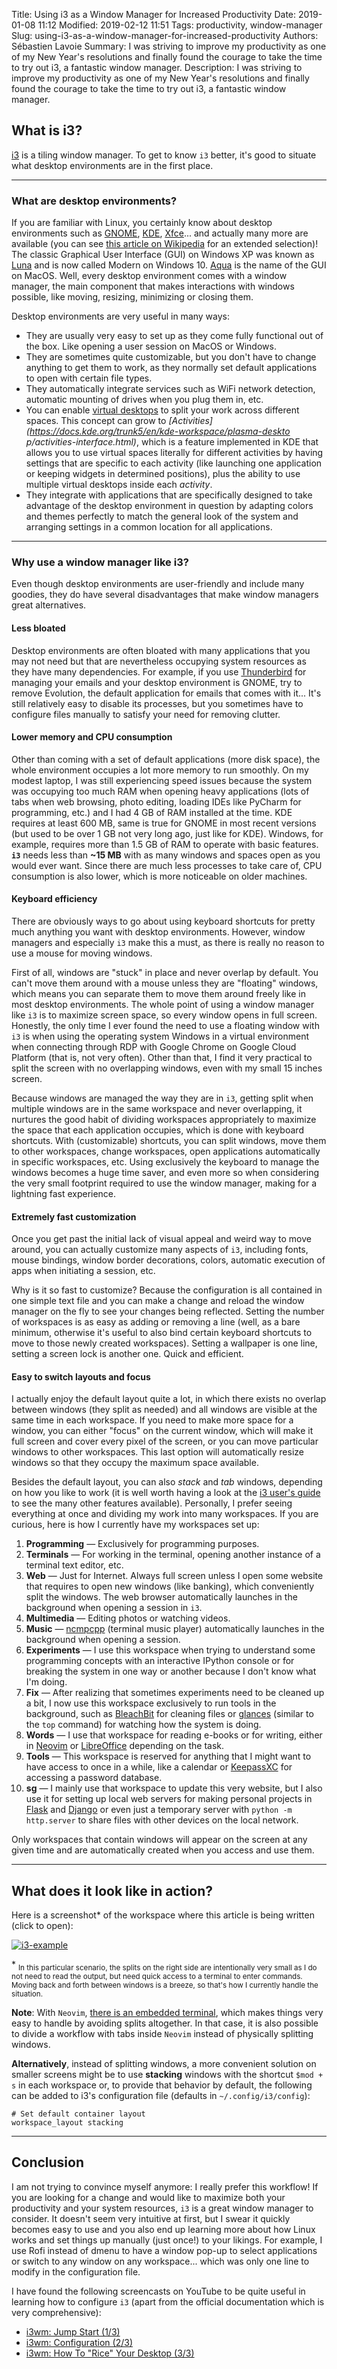 Title: Using i3 as a Window Manager for Increased Productivity
Date: 2019-01-08 11:12
Modified: 2019-02-12 11:51
Tags: productivity, window-manager
Slug: using-i3-as-a-window-manager-for-increased-productivity
Authors: Sébastien Lavoie
Summary: I was striving to improve my productivity as one of my New Year's resolutions and finally found the courage to take the time to try out i3, a fantastic window manager.
Description: I was striving to improve my productivity as one of my New Year's resolutions and finally found the courage to take the time to try out i3, a fantastic window manager.

## What is i3?

[i3](https://i3wm.org/) is a tiling window manager. To get to know `i3`
better, it's good to situate what desktop environments are in the first
place.

----

### What are desktop environments?

If you are familiar with Linux,
you certainly know about desktop environments such as
[GNOME](https://www.gnome.org/), [KDE](https://www.kde.org/),
[Xfce](https://www.xfce.org/)... and actually many
more are available (you can see [this article on
Wikipedia](https://en.wikipedia.org/wiki/Desktop_environment)
for an extended selection)! The classic Graphical User Interface
(GUI) on Windows XP was known as
[Luna](https://en.wikipedia.org/wiki/Luna_(theme)) and is now
called Modern on Windows 10.
[Aqua](https://en.wikipedia.org/wiki/Aqua_(user_interface)) is the
name of the GUI on MacOS. Well, every desktop environment comes with
a window manager, the main component that makes interactions with
windows possible, like moving, resizing, minimizing or closing them.

Desktop environments are very useful in many ways:

- They are usually very easy to set up as they come fully functional out
of the box. Like opening a user session on MacOS or Windows.
- They are sometimes quite customizable, but you don't have to change
anything to get them to work, as they normally set default applications
to open with certain file types.
- They automatically integrate services such as WiFi network detection,
automatic mounting of drives when you plug them in, etc.
- You can enable [virtual
desktops](https://en.wikipedia.org/wiki/Virtual_desktop)
 to split your work
across different spaces. This concept can grow to
_[Activities](https://docs.kde.org/trunk5/en/kde-workspace/plasma-deskto
p/activities-interface.html)_, which is a feature implemented in KDE
that allows you to use virtual spaces literally for different activities
by having settings that are specific to each activity (like launching
one application or keeping widgets in determined positions), plus the
ability to use multiple virtual desktops inside each _activity_.
- They integrate with applications that are specifically designed to
take advantage of the desktop environment in question by adapting
colors and themes perfectly to match the general look of the system and
arranging settings in a common location for all applications.

----

### Why use a window manager like i3?

Even though desktop environments are user-friendly and include many
goodies, they do have several disadvantages that make window managers
great alternatives.

#### Less bloated

Desktop environments are often bloated with many applications
that you may not need but that are nevertheless occupying system
resources as they have many dependencies. For example, if you use
[Thunderbird](https://www.thunderbird.net) for managing your emails and
your desktop environment is GNOME, try to remove Evolution, the default
application for emails that comes with it... It's still relatively easy
to disable its processes, but you sometimes have to configure files
manually to satisfy your need for removing clutter.

#### Lower memory and CPU consumption

Other than coming with a set of default applications (more disk space),
the whole environment occupies a lot more memory to run smoothly. On
my modest laptop, I was still experiencing speed issues because the
system was occupying too much RAM when opening heavy applications (lots
of tabs when web browsing, photo editing, loading IDEs like PyCharm
for programming, etc.) and I had 4 GB of RAM installed at the time.
KDE requires at least 600 MB, same is true for GNOME in most recent
versions (but used to be over 1 GB not very long ago, just like for
KDE). Windows, for example, requires more than 1.5 GB of RAM to operate
with basic features. **`i3`** needs less than **~15 MB** with as many
windows and spaces open as you would ever want. Since there are much
less processes to take care of, CPU consumption is also lower, which is
more noticeable on older machines.

#### Keyboard efficiency

There are obviously ways to go about using keyboard shortcuts for pretty
much anything you want with desktop environments. However, window
managers and especially `i3` make this a must, as there is really no
reason to use a mouse for moving windows.

First of all, windows are "stuck" in place and never overlap by default.
You can't move them around with a mouse unless they are "floating"
windows, which means you can separate them to move them around freely
like in most desktop environments. The whole point of using a window
manager like `i3` is to maximize screen space, so every window opens
in full screen. Honestly, the only time I ever found the need to use a
floating window with `i3` is when using the operating system Windows in
a virtual environment when connecting through RDP with Google Chrome on
Google Cloud Platform (that is, not very often). Other than that, I find
it very practical to split the screen with no overlapping windows, even
with my small 15 inches screen.

Because windows are managed the way they are in `i3`, getting split when
multiple windows are in the same workspace and never overlapping, it
nurtures the good habit of dividing workspaces appropriately to maximize
the space that each application occupies, which is done with keyboard
shortcuts. With (customizable) shortcuts, you can split windows,
move them to other workspaces, change workspaces, open applications
automatically in specific workspaces, etc. Using exclusively the
keyboard to manage the windows becomes a huge time saver, and even more
so when considering the very small footprint required to use the window
manager, making for a lightning fast experience.

#### Extremely fast customization

Once you get past the initial lack of visual appeal and weird way to
move around, you can actually customize many aspects of `i3`, including
fonts, mouse bindings, window border decorations, colors, automatic
execution of apps when initiating a session, etc.

Why is it so fast to customize? Because the configuration is all
contained in one simple text file and you can make a change and reload
the window manager on the fly to see your changes being reflected.
Setting the number of workspaces is as easy as adding or removing a line
(well, as a bare minimum, otherwise it's useful to also bind certain
keyboard shortcuts to move to those newly created workspaces). Setting a
wallpaper is one line, setting a screen lock is another one. Quick and
efficient.

#### Easy to switch layouts and focus

I actually enjoy the default layout quite a lot, in which there exists
no overlap between windows (they split as needed) and all windows are
visible at the same time in each workspace. If you need to make more
space for a window, you can either "focus" on the current window, which
will make it full screen and cover every pixel of the screen, or you
can move particular windows to other workspaces. This last option will
automatically resize windows so that they occupy the maximum space
available.

Besides the default layout, you can also _stack_ and _tab_ windows,
depending on how you like to work (it is well worth having a look at the
[i3 user's guide](https://i3wm.org/docs/userguide.html) to see the many
other features available). Personally, I prefer seeing everything at
once and dividing my work into many workspaces. If you are curious, here
is how I currently have my workspaces set up:

1. **Programming** — Exclusively for programming purposes.
2. **Terminals** — For working in the terminal, opening another
instance of a terminal text editor, etc.
3. **Web** — Just for Internet. Always full screen unless I open
some website that requires to open new windows (like banking), which
conveniently split the windows. The web browser automatically launches
in the background when opening a session in `i3`.
4. **Multimedia** — Editing photos or watching videos.
5. **Music** — [ncmpcpp](https://github.com/arybczak/ncmpcpp)
(terminal music player) automatically launches in the background when
opening a session.
6. **Experiments** — I use this workspace when trying to understand
some programming concepts with an interactive IPython console or for
breaking the system in one way or another because I don't know what I'm
doing.
7. **Fix** — After realizing that sometimes experiments need to be
cleaned up a bit, I now use this workspace exclusively to run tools
in the background, such as [BleachBit](https://www.bleachbit.org) for
cleaning files or [glances](https://nicolargo.github.io/glances/)
(similar to the `top` command) for watching how the system is doing.
8. **Words** — I use that workspace for reading e-books
or for writing, either in [Neovim](https://neovim.io/) or
[LibreOffice](https://www.libreoffice.org/) depending on the task.
9. **Tools** — This workspace is reserved for anything that I
might want to have access to once in a while, like a calendar or
[KeepassXC](https://keepassxc.org/) for accessing a password database.
10. **sg** — I mainly use that workspace to update this very
website, but I also use it for setting up local web servers for
making personal projects in [Flask](http://flask.pocoo.org/) and
[Django](https://www.djangoproject.com/) or even just a temporary server
with `python -m http.server` to share files with other devices on the
local network.

Only workspaces that contain windows will appear on the screen at any
given time and are automatically created when you access and use them.

----

## What does it look like in action?

Here is a screenshot\* of the workspace where this article is being
written (click to open):

<a href="{static}/images/posts/0005_using-i3-as-window-manager-for-increased-productivity/i3-example.png"><img src="{static}/images/posts/0005_using-i3-as-window-manager-for-increased-productivity/i3-example.png" alt="i3-example" class="max-size-img-post"></a>

\* <sub>In this particular scenario, the splits on the right side are
intentionally very small as I do not need to read the output, but need
quick access to a terminal to enter commands. Moving back and forth
between windows is a breeze, so that's how I currently handle the
situation.</sub>

**Note**: With <code>Neovim</code>, [there is an embedded
terminal](/posts/2019/01/16/using-embedded-terminals-inside-neovim/),
which makes things very easy to handle by avoiding splits altogether.
In that case, it is also possible to divide a workflow with tabs inside
<code>Neovim</code> instead of physically splitting windows.

**Alternatively**, instead of splitting windows, a more convenient
solution on smaller screens might be to use **stacking** windows with
the shortcut `$mod + s` in each workspace or, to provide that behavior
by default, the following can be added to i3's configuration file
(defaults in `~/.config/i3/config`):

~~~~{.bash}
# Set default container layout
workspace_layout stacking
~~~~

----

## Conclusion

I am not trying to convince myself anymore: I really prefer this
workflow! If you are looking for a
change and would like to maximize both your productivity and your system
resources, `i3` is a great window manager to consider. It doesn't seem
very intuitive at first, but I swear it quickly becomes easy to use and
you also end up learning more about how Linux works and set things up
manually (just once!) to your likings. For example, I use Rofi instead
of dmenu to have a window pop-up to select applications or switch to
any window on any workspace... which was only one line to modify in the
configuration file.

I have found the following screencasts on YouTube to be quite useful in
learning how to configure `i3` (apart from the official documentation
which is very comprehensive):

- [i3wm: Jump Start (1/3)](https://www.youtube.com/watch?v=j1I63wGcvU4)
- [i3wm: Configuration (2/3)](https://www.youtube.com/watch?v=8-S0cWnLBKg)
- [i3wm: How To "Rice" Your Desktop (3/3)](https://www.youtube.com/watch?v=ARKIwOlazKI)
